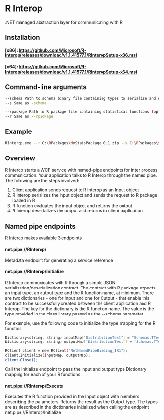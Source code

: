 # R Interop
.NET managed abstraction layer for communicating with R

## Installation
#### [x86]: <https://github.com/Microsoft/R-Interop/releases/download/v1.1.41577.1/RInteropSetup-x86.msi>
#### [x64]: <https://github.com/Microsoft/R-Interop/releases/download/v1.1.41577.1/RInteropSetup-x64.msi>

## Command-line arguments
```sh
--schema Path to schema binary file containing types to serialize and deserialize input data and output data sent to and received from the R package, respectively
--s Same as -schema

--rpackage Path to R package file containing statistical functions (optional if packages are already installed)
--r Same as --rpackage
```

## Example
```sh
RInterop.exe --r C:\RPackages\MyStatsPackage_0.1.zip --s C:\RPackages\Schemas.dll
```

## Overview
R Interop starts a WCF service with named-pipe endpoints for inter process communication. Your application talks to R Interop through the named pipe. The following are the steps involved:
1. Client application sends request to R Interop as an Input object
2. R Interop serializes the input object and sends the request to R package loaded in R
3. R function evaluates the input object and returns the output
4. R Interop deserializes the output and returns to client application

## Named pipe endpoints
R Interop makes available 3 endpoints.

#### net.pipe://RInterop/
Metadata endpoint for generating a service reference

#### net.pipe://RInterop/Initialize
R Interop communicates with R through a simple JSON serialization/deserialization contract. The contract with R package expects an input type, an output type and the R function name, at minimum. There are two dictionaries - one for Input and one for Output - that enable this contract to be successfully created between the client application and R Interop. The key for the dictionary is the R function name. The value is the type provided in the class library passed as the --schema parameter. 

For example, use the following code to initialize the type mapping for the R function.
```sh
Dictionary<string, string> inputMap["DistributionTest"] = "Schemas.TTest.Input";
Dictionary<string, string> outputMap["DistributionTest"] = "Schemas.TTest.Output";

RClient client = new RClient("NetNamedPipeBinding_IR1");
client.Initialize(inputMap, outputMap);
client.Close();
```

Call the Initialize endpoint to pass the input and output type Dictionary mapping for each of your R functions.

#### net.pipe://RInterop/Execute
Executes the R function provided in the Input object with members describing the parameters. Returns the result as the Output type. The types are as described in the dictionaries initialized when calling the endpoint net.pipe://RInterop/Initialize

